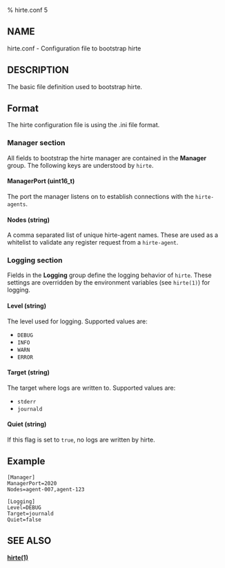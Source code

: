 % hirte.conf 5

## NAME

hirte.conf - Configuration file to bootstrap hirte

## DESCRIPTION

The basic file definition used to bootstrap hirte.

## Format

The hirte configuration file is using the .ini file format.

### Manager section

All fields to bootstrap the hirte manager are contained in the **Manager** group. The following keys are understood by `hirte`.

#### **ManagerPort** (uint16_t)

The port the manager listens on to establish connections with the `hirte-agents`.

#### **Nodes** (string)

A comma separated list of unique hirte-agent names. These are used as a whitelist to validate any register request from a `hirte-agent`.

### Logging section

Fields in the **Logging** group define the logging behavior of `hirte`. These settings are overridden by the environment variables (see `hirte(1)`) for logging.

#### **Level** (string)

The level used for logging. Supported values are:

- `DEBUG`
- `INFO`
- `WARN`
- `ERROR`

#### **Target** (string)

The target where logs are written to. Supported values are:

- `stderr`
- `journald`

#### **Quiet** (string)

If this flag is set to `true`, no logs are written by hirte.

## Example

```
[Manager]
ManagerPort=2020
Nodes=agent-007,agent-123

[Logging]
Level=DEBUG
Target=journald
Quiet=false
```

## SEE ALSO

**[hirte(1)](https://github.com/containers/hirte/blob/main/doc/man/hirte.1.md)**
